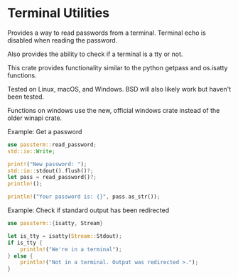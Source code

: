 # Terminal Utilities

Provides a way to read passwords from a terminal. Terminal echo is disabled
when reading the password.

Also provides the ability to check if a terminal is a tty or not.

This crate provides functionality similar to the python getpass and os.isatty
functions.

Tested on Linux, macOS, and Windows. BSD will also likely work but haven't
been tested.

Functions on windows use the new, official windows crate instead of the older
winapi crate.

Example: Get a password

```rust
use passterm::read_password;
std::io::Write;

print!("New password: ");
std::io::stdout().flush()?;
let pass = read_password()?;
println!();

println!("Your password is: {}", pass.as_str());
```

Example: Check if standard output has been redirected

```rust
use passterm::{isatty, Stream}

let is_tty = isatty(Stream::Stdout);
if is_tty {
    println!("We're in a terminal");
} else {
    println!("Not in a terminal. Output was redirected >.");
}
```
